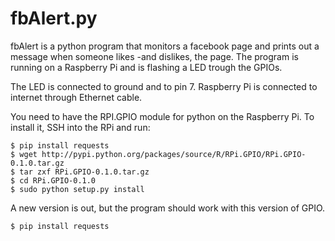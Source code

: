 fbAlert.py
==========
fbAlert is a python program that monitors a facebook page and prints out a message when someone likes -and dislikes, the page.
The program is running on a Raspberry Pi and is flashing a LED trough the GPIOs.

The LED is connected to ground and to pin 7.
Raspberry Pi is connected to internet through Ethernet cable.

You need to have the RPI.GPIO module for python on the Raspberry Pi.
To install it, SSH into the RPi and run:

    $ pip install requests
    $ wget http://pypi.python.org/packages/source/R/RPi.GPIO/RPi.GPIO-0.1.0.tar.gz
    $ tar zxf RPi.GPIO-0.1.0.tar.gz
    $ cd RPi.GPIO-0.1.0
    $ sudo python setup.py install

A new version is out, but the program should work with this version of GPIO.


    $ pip install requests
